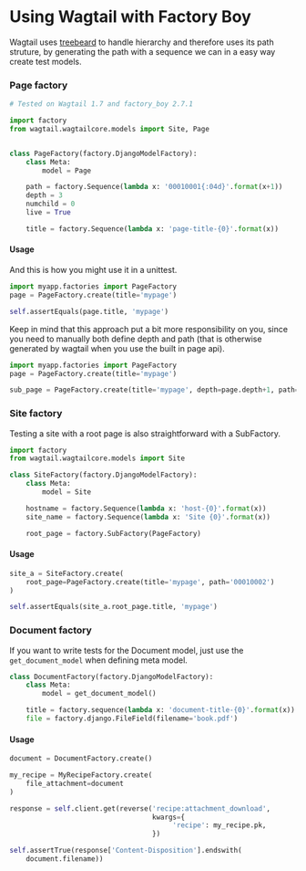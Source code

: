 # Using Wagtail with Factory Boy

Wagtail uses [treebeard](https://github.com/tabo/django-treebeard) to handle hierarchy and therefore uses its path struture, by generating the path with a sequence we can in a easy way create test models.


### Page factory

```python
# Tested on Wagtail 1.7 and factory_boy 2.7.1

import factory
from wagtail.wagtailcore.models import Site, Page


class PageFactory(factory.DjangoModelFactory):
    class Meta:
        model = Page

    path = factory.Sequence(lambda x: '00010001{:04d}'.format(x+1))
    depth = 3
    numchild = 0
    live = True

    title = factory.Sequence(lambda x: 'page-title-{0}'.format(x))
```


#### Usage

And this is how you might use it in a unittest.

```python
import myapp.factories import PageFactory
page = PageFactory.create(title='mypage')

self.assertEquals(page.title, 'mypage')
```

Keep in mind that this approach put a bit more responsibility on you, since you need to manually both define depth and path (that is otherwise generated by wagtail when you use the built in page api).

```python
import myapp.factories import PageFactory
page = PageFactory.create(title='mypage')

sub_page = PageFactory.create(title='mypage', depth=page.depth+1, path='{}0001'.format(page.path))
```


### Site factory

Testing a site with a root page is also straightforward with a SubFactory.

```python
import factory
from wagtail.wagtailcore.models import Site

class SiteFactory(factory.DjangoModelFactory):
    class Meta:
        model = Site

    hostname = factory.Sequence(lambda x: 'host-{0}'.format(x))
    site_name = factory.Sequence(lambda x: 'Site {0}'.format(x))

    root_page = factory.SubFactory(PageFactory)
```

#### Usage

```python
site_a = SiteFactory.create(
    root_page=PageFactory.create(title='mypage', path='00010002')
)

self.assertEquals(site_a.root_page.title, 'mypage')
```


### Document factory

If you want to write tests for the Document model, just use the `get_document_model` when defining meta model.

```python
class DocumentFactory(factory.DjangoModelFactory):
    class Meta:
        model = get_document_model()

    title = factory.sequence(lambda x: 'document-title-{0}'.format(x))
    file = factory.django.FileField(filename='book.pdf')
```

#### Usage

```python
document = DocumentFactory.create()

my_recipe = MyRecipeFactory.create(
    file_attachment=document
)

response = self.client.get(reverse('recipe:attachment_download',
                                   kwargs={
                                        'recipe': my_recipe.pk,
                                   })

self.assertTrue(response['Content-Disposition'].endswith(
    document.filename))
```
